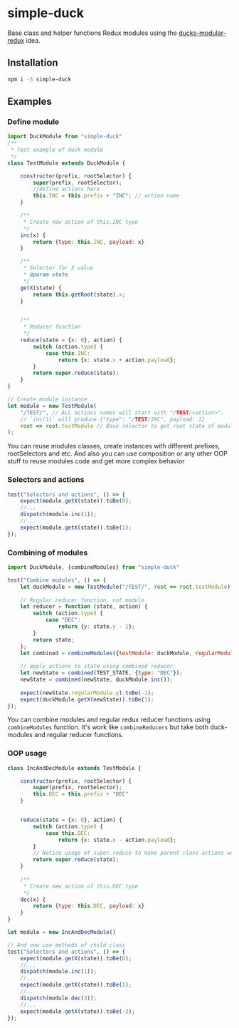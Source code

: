 #  simple-duck
Base class and helper functions Redux modules using the [ducks-modular-redux](https://github.com/erikras/ducks-modular-redux/) idea.

## Installation
```bash
npm i -S simple-duck
```

## Examples
### Define module
```javascript
import DuckModule from "simple-duck"
/**
 * Test example of duck module
 */
class TestModule extends DuckModule {

    constructor(prefix, rootSelector) {
        super(prefix, rootSelector);
        //define actions here
        this.INC = this.prefix + "INC"; // action name
    }

    /**
     * Create new action of this.INC type
     */
    inc(x) {
        return {type: this.INC, payload: x}
    }

    /**
     * Selector for X value
     * @param state
     */
    getX(state) {
        return this.getRoot(state).x;
    }


    /**
     * Reducer function
     */
    reduce(state = {x: 0}, action) {
        switch (action.type) {
            case this.INC:
                return {x: state.x + action.payload};
        }
        return super.reduce(state);
    }
}

// Create module instance
let module = new TestModule(
    "/TEST/", // ALL actions names will start with "/TEST/<action>". 
    // `inc(1)` will produce {"type": "/TEST/INC", payload: 1}
    root => root.testModule // Base selector to get root state of module from application state
);

```
You can reuse modules classes, create instances with different prefixes,
rootSelectors and etc. And also you can use composition or any other OOP stuff
to reuse modules code and get more complex behavior

### Selectors and actions
```javascript
test("Selectors and actions", () => {
    expect(module.getX(state)).toBe(0);
    //...
    dispatch(module.inc(1));
    //...
    expect(module.getX(state)).toBe(1);
});
```
### Combining of modules
```javascript
import DuckModule, {combineModules} from "simple-duck"

test("Combine modules", () => {
    let duckModule = new TestModule("/TEST/", root => root.testModule);
    
    // Regular reducer function, not module
    let reducer = function (state, action) {
        switch (action.type) {
            case "DEC":
                return {y: state.y - 1};
        }
        return state;
    };
    let combined = combineModules({testModule: duckModule, regularModule: reducer});
    
    // apply actions to state using combined reducer
    let newState = combined(TEST_STATE, {type: "DEC"});
    newState = combined(newState, duckModule.inc());
    
    expect(newState.regularModule.y).toBe(-1);
    expect(duckModule.getX(newState)).toBe(1);
});
```
You can combine modules and regular redux reducer functions using `combineModules` function. It's work like 
`combineReducers` but take both duck-modules and regular reducer functions. 

### OOP usage
```javascript
class IncAndDecModule extends TestModule {

    constructor(prefix, rootSelector) {
        super(prefix, rootSelector);
        this.DEC = this.prefix + "DEC"
    }


    reduce(state = {x: 0}, action) {
        switch (action.type) {
            case this.DEC:
                return {x: state.x - action.payload};
        }
        // Notice usage of super.reduce to make parent class actions working 
        return super.reduce(state);  
    }
    
    /**
     * Create new action of this.DEC type
     */
    dec(x) {
        return {type: this.DEC, payload: x}
    }
}

let module = new IncAndDecModule()

// And now use methods of child class
test("Selectors and actions", () => {
    expect(module.getX(state)).toBe(0);
    //...
    dispatch(module.inc(1));
    //...
    expect(module.getX(state)).toBe(1);
    //..
    dispatch(module.dec(3));
    //...
    expect(module.getX(state)).toBe(-2);
});
```
